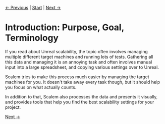 [← Previous](../index.md) | [Start](../../index.md) | [Next →](../Inside-Scalem/index.md)

# Introduction: Purpose, Goal, Terminology

If you read about Unreal scalability, the topic often involves managing multiple different target machines and running lots of tests.
Gathering all this data and managing it is an annoying task and often involves manual input into a large spreadsheet, and copying various settings over to Unreal.

Scalem tries to make this process much easier by managing the target machines for you.
It doesn't take away every task though, but it should help you focus on what actually counts.

In addition to that, Scalem also processes the data and presents it visually, and provides tools that help you find the best scalability settings for your project.

[Next →](../Inside-Scalem/index.md)
